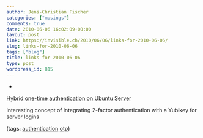 ```yaml
---
author: Jens-Christian Fischer
categories: ["musings"]
comments: true
date: 2010-06-06 16:02:09+00:00
layout: post
link: https://invisible.ch/2010/06/06/links-for-2010-06-06/
slug: links-for-2010-06-06
tags: ["blog"]
title: links for 2010-06-06
type: post
wordpress_id: 815
---
```


  * 
                

[Hybrid one-time authentication on Ubuntu Server](https://blog.natulte.net/posts/2010-06-06-hybrid-hotp-auth.html)


                

Interesting concept of integrating 2-factor authentication with a Yubikey for server logins


                

(tags: [authentication](https://delicious.com/jaycee/authentication) [otp](https://delicious.com/jaycee/otp))


            
